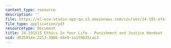 ```yaml
---
content_type: resource
description: ''
file: https://ol-ocw-studio-app-qa.s3.amazonaws.com/courses/24-191-ethics-in-your-life-being-thinking-doing-or-not-spring-2015/d025814e2213388694e91a159635cac3_MIT24_191S15_PunishndJusti.pdf
file_type: application/pdf
resourcetype: Document
title: 24.191S15 Ethics In Your Life - Punishment and Justice Handout
uid: d025814e-2213-3886-94e9-1a159635cac3
---
```

